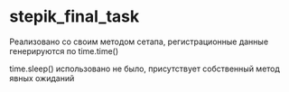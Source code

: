 # stepik_final_task

Реализовано со своим методом сетапа, регистрационные данные генерируются по time.time()

time.sleep() использовано не было, присутствует собственный метод явных ожиданий